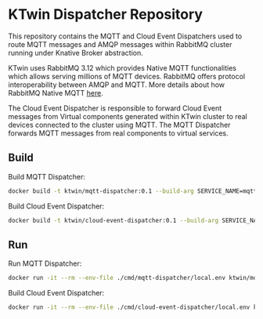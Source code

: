 # KTwin Dispatcher Repository

This repository contains the MQTT and Cloud Event Dispatchers used to route MQTT messages and AMQP messages within RabbitMQ cluster running under Knative Broker abstraction.

KTwin uses RabbitMQ 3.12 which provides Native MQTT functionalities which allows serving millions of MQTT devices. RabbitMQ offers protocol interoperability between AMQP and MQTT. More details about how RabbitMQ Native MQTT [here](https://blog.rabbitmq.com/posts/2023/03/native-mqtt/).

The Cloud Event Dispatcher is responsible to forward Cloud Event messages from Virtual components generated within KTwin cluster to real devices connected to the cluster using MQTT. The MQTT Dispatcher forwards MQTT messages from real components to virtual services.

## Build

Build MQTT Dispatcher:

```sh
docker build -t ktwin/mqtt-dispatcher:0.1 --build-arg SERVICE_NAME=mqtt-dispatcher .
```

Build Cloud Event Dispatcher:

```sh
docker build -t ktwin/cloud-event-dispatcher:0.1 --build-arg SERVICE_NAME=cloud-event-dispatcher .
```

## Run

Run MQTT Dispatcher:

```sh
docker run -it --rm --env-file ./cmd/mqtt-dispatcher/local.env ktwin/mqtt-dispatcher:0.1
```

Build Cloud Event Dispatcher:

```sh
docker run -it --rm --env-file ./cmd/cloud-event-dispatcher/local.env ktwin/cloud-event-dispatcher:0.1
```
